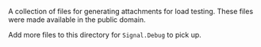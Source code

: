 A collection of files for generating attachments for load testing. These files
were made available in the public domain.

Add more files to this directory for `Signal.Debug` to pick up.
